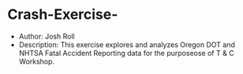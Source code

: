 # Crash-Exercise-
* Author: Josh Roll 
* Description: This exercise explores and analyzes Oregon DOT and NHTSA Fatal Accident Reporting data for the purposeose of T & C Workshop. 
